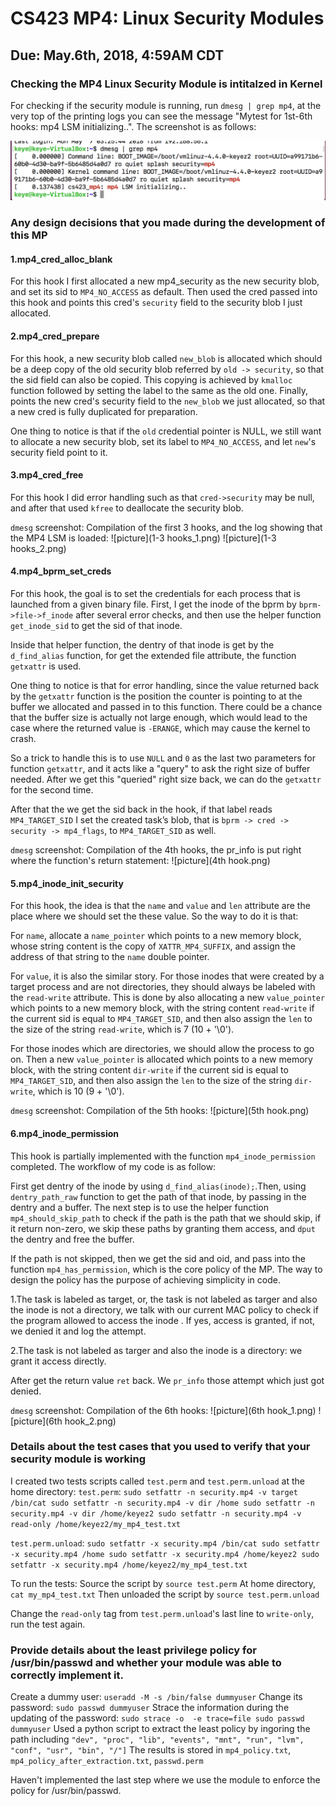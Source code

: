 # CS423 MP4: Linux Security Modules
## Due: May.6th, 2018, 4:59AM CDT

### Checking the MP4 Linux Security Module is intitalzed in Kernel
For checking if the security module is running, run `dmesg | grep mp4`, at the very top of the printing logs you can see the message "Mytest for 1st-6th hooks: mp4 LSM initializing..". The screenshot is as follows:

![picture](lsm_loaded.png)


### Any design decisions that you made during the development of this MP

#### 1.mp4_cred_alloc_blank
For this hook I first allocated a new mp4_security as the new security blob, and set its sid to `MP4_NO_ACCESS` as default. Then used the cred passed into this hook and points this cred's `security` field to the security blob I just allocated.

#### 2.mp4_cred_prepare
For this hook, a new security blob called `new_blob` is allocated which should be a deep copy of the old security blob referred by `old -> security`, so that the sid field can also be copied. This copying is achieved by `kmalloc` function followed by setting the label to the same as the old one. Finally, points the new cred's security field to the  `new_blob` we just allocated, so that a new cred is fully duplicated for preparation.

One thing to notice is that if the `old` credential pointer is NULL, we still want to allocate a new security blob, set its label to `MP4_NO_ACCESS`, and let `new`'s security field point to it.  

#### 3.mp4_cred_free
For this hook I did error handling such as that `cred->security` may be null, and after that used `kfree` to deallocate the security blob.

`dmesg` screenshot: Compilation of the first 3 hooks, and the log showing that the MP4 LSM is loaded:
![picture](1-3 hooks_1.png)
![picture](1-3 hooks_2.png)

#### 4.mp4_bprm_set_creds
For this hook, the goal is to set the credentials for each process that is launched from a given binary file. First, I get the inode of the bprm by `bprm->file->f_inode` after several error checks, and then use the helper function `get_inode_sid` to get the sid of that inode.

Inside that helper function, the dentry of that inode is get by the `d_find_alias` function, for get the extended file attribute, the function `getxattr` is used.

One thing to notice is that for error handling, since the value returned back by the `getxattr` function is the position the counter is pointing to at the buffer we allocated and passed in to this function. There could be a chance that the buffer size is actually not large enough, which would lead to the case where the returned value is `-ERANGE`, which may cause the kernel to crash.

So a trick to handle this is to use `NULL` and `0` as the last two parameters for function `getxattr`, and it acts like a "query" to ask the right size of buffer needed. After we get this "queried" right size back, we can do the `getxattr` for the second time.

After that the we get the sid back in the hook, if that label reads `MP4_TARGET_SID`
I set the created task’s blob, that is `bprm -> cred -> security -> mp4_flags`, to `MP4_TARGET_SID` as well.

`dmesg` screenshot: Compilation of the 4th hooks, the pr_info is put right where the function's return statement:
![picture](4th hook.png)


#### 5.mp4_inode_init_security
For this hook, the idea is that the `name` and `value` and `len` attribute are the place where we should set the these value. So the way to do it is that:

For `name`, allocate a `name_pointer` which points to a new memory block, whose string content is the copy of `XATTR_MP4_SUFFIX`, and assign the address of that string to the `name` double pointer.

For `value`, it is also the similar story. For those inodes that were created by a target process and are not directories, they should always be labeled with the `read-write` attribute. This is done by also allocating a new `value_pointer` which points to a new memory block, with the string content `read-write` if the current sid is equal to `MP4_TARGET_SID`, and then also assign the `len` to the size of the string `read-write`, which is 7 (10 + '\0').

For those inodes which are directories, we should allow the process to go on. Then a new `value_pointer` is allocated which points to a new memory block, with the string content `dir-write` if the current sid is equal to `MP4_TARGET_SID`, and then also assign the `len` to the size of the string `dir-write`, which is 10 (9 + '\0').

`dmesg` screenshot: Compilation of the 5th hooks:
![picture](5th hook.png)

#### 6.mp4_inode_permission
This hook is partially implemented with the function `mp4_inode_permission` completed. The workflow of my code is as follow:

First get dentry of the inode by using `d_find_alias(inode);`.Then, using `dentry_path_raw` function to get the path of that inode, by passing in the dentry and a buffer. The next step is to use the helper function `mp4_should_skip_path` to check if the path is the path that we should skip, if it return non-zero, we skip these paths by granting them access, and `dput` the dentry and free the buffer.

If the path is not skipped, then we get the sid and oid, and pass into the function `mp4_has_permission`, which is the core policy of the MP. The way to design the policy has the purpose of achieving simplicity in code.

1.The task is labeled as target, or, the task is not labeled as targer and also the inode is not a directory, we talk with our current MAC policy to check if the program allowed to access the inode . If yes, access is granted, if not, we denied it and log the attempt.

2.The task is not labeled as targer and also the inode is a directory: we grant it access directly.

After get the return value `ret` back. We `pr_info` those attempt which just got denied.

`dmesg` screenshot: Compilation of the 6th hooks:
![picture](6th hook_1.png)
![picture](6th hook_2.png)


### Details about the test cases that you used to verify that your security module is working

I created two tests scripts called `test.perm` and `test.perm.unload` at the home directory:
`test.perm`:
`sudo setfattr -n security.mp4 -v target /bin/cat
 sudo setfattr -n security.mp4 -v dir /home
 sudo setfattr -n security.mp4 -v dir /home/keyez2
 sudo setfattr -n security.mp4 -v read-only /home/keyez2/my_mp4_test.txt`

`test.perm.unload`:
`sudo setfattr -x security.mp4 /bin/cat
 sudo setfattr -x security.mp4 /home
 sudo setfattr -x security.mp4 /home/keyez2
 sudo setfattr -x security.mp4 /home/keyez2/my_mp4_test.txt`


To run the tests:
Source the script by  `source test.perm`
At home directory, `cat my_mp4_test.txt`
Then unloaded the script by `source test.perm.unload`

Change the `read-only` tag from `test.perm.unload`'s last line to `write-only`, run the test again.


### Provide details about the least privilege policy for /usr/bin/passwd and whether your module was able to correctly implement it.
Create a dummy user: `useradd -M -s /bin/false dummyuser`
Change its password: `sudo passwd dummyuser`
Strace the information during the updating of the password: `sudo strace -o  -e trace=file sudo passwd dummyuser`
Used a python script to extract the least policy by ingoring the path including `"dev", "proc", "lib", "events", "mnt", "run", "lvm", "conf", "usr", "bin", "/"]`
The results is stored in `mp4_policy.txt`, `mp4_policy_after_extraction.txt`, `passwd.perm`

Haven't implemented the last step where we use the module to enforce the policy for /usr/bin/passwd.
